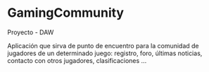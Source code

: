 # GamingCommunity
 Proyecto - DAW

Aplicación que sirva de punto de encuentro para la comunidad de jugadores de un determinado juego: registro, foro, últimas noticias, contacto con otros jugadores, clasificaciones ...

